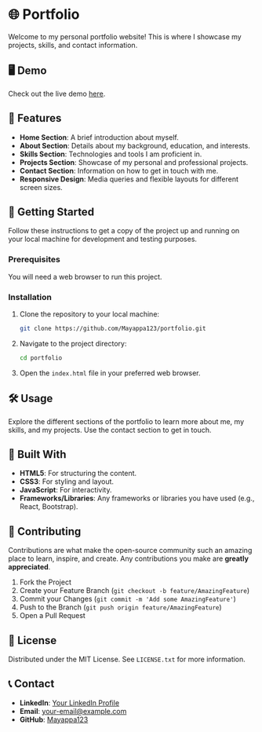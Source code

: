 # 🌐 Portfolio

Welcome to my personal portfolio website! This is where I showcase my projects, skills, and contact information.

## 🖥️ Demo

Check out the live demo [here](https://).

## 🌟 Features

- **Home Section**: A brief introduction about myself.
- **About Section**: Details about my background, education, and interests.
- **Skills Section**: Technologies and tools I am proficient in.
- **Projects Section**: Showcase of my personal and professional projects.
- **Contact Section**: Information on how to get in touch with me.
- **Responsive Design**: Media queries and flexible layouts for different screen sizes.

## 🚀 Getting Started

Follow these instructions to get a copy of the project up and running on your local machine for development and testing purposes.

### Prerequisites

You will need a web browser to run this project.

### Installation

1. Clone the repository to your local machine:

    ```sh
    git clone https://github.com/Mayappa123/portfolio.git
    ```

2. Navigate to the project directory:

    ```sh
    cd portfolio
    ```

3. Open the `index.html` file in your preferred web browser.

## 🛠️ Usage

Explore the different sections of the portfolio to learn more about me, my skills, and my projects. Use the contact section to get in touch.

## 🎨 Built With

- **HTML5**: For structuring the content.
- **CSS3**: For styling and layout.
- **JavaScript**: For interactivity.
- **Frameworks/Libraries**: Any frameworks or libraries you have used (e.g., React, Bootstrap).

## 🤝 Contributing

Contributions are what make the open-source community such an amazing place to learn, inspire, and create. Any contributions you make are **greatly appreciated**.

1. Fork the Project
2. Create your Feature Branch (`git checkout -b feature/AmazingFeature`)
3. Commit your Changes (`git commit -m 'Add some AmazingFeature'`)
4. Push to the Branch (`git push origin feature/AmazingFeature`)
5. Open a Pull Request

## 📄 License

Distributed under the MIT License. See `LICENSE.txt` for more information.

## 📞 Contact

- **LinkedIn**: [Your LinkedIn Profile](https://linkedin.com/in/mayappapujari1999)
- **Email**: [your-email@example.com](mailto:mayappapujari561999@gmail.com)
- **GitHub**: [Mayappa123](https://github.com/Mayappa123)
